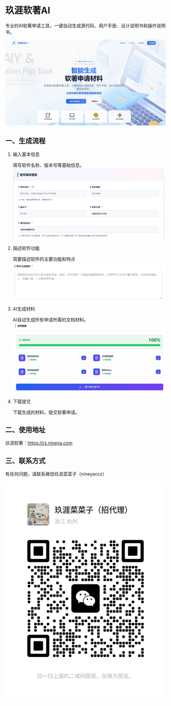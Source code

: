 # 玖涯软著AI

专业的AI软著申请工具，一键自动生成源代码、用户手册、设计说明书和操作说明书。

![玖涯软著AI](demo/501843732-f20c3efc-04f4-4d81-9c02-bb32048b91f8.png)


## 一、生成流程

1. 输入基本信息

   填写软件名称、版本号等基础信息。
   ![玖涯软著AI](demo/ScreenShot_2025-10-16_135320_952.png)



2. 描述软件功能

   简要描述软件的主要功能和特点
   ![玖涯软著AI](demo/ScreenShot_2025-10-16_135458_540.png)

   

3. AI生成材料

   AI自动生成所有申请所需的文档材料。
   ![玖涯软著AI](demo/ScreenShot_2025-10-16_135623_952.png)



4. 下载提交

   下载生成的材料，提交软著申请。



## 二、使用地址

玖涯软著：https://rz.nineya.com



## 三、联系方式

有任何问题，请联系微信玖涯菜菜子（nineyaccz）

![玖涯软著AI](demo/20251016134820_1_2790.jpg)

